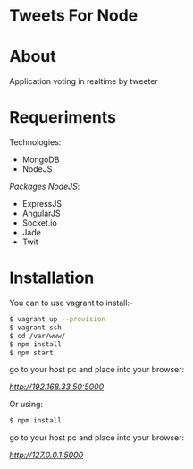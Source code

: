 # Tweets For Node

# About

Application voting in realtime by tweeter

# Requeriments

Technologies:

* MongoDB
* NodeJS

*Packages NodeJS*:

* ExpressJS
* AngularJS
* Socket.io
* Jade
* Twit

# Installation

You can to use vagrant to install:-
```bash
$ vagrant up --provision
$ vagrant ssh
$ cd /var/www/
$ npm install
$ npm start
```

go to your host pc and place into your browser:

*http://192.168.33.50:5000*

Or using:

```bash
$ npm install
```

go to your host pc and place into your browser:

*http://127.0.0.1:5000*
